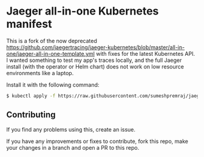 # Jaeger all-in-one Kubernetes manifest

This is a fork of the now deprecated https://github.com/jaegertracing/jaeger-kubernetes/blob/master/all-in-one/jaeger-all-in-one-template.yml with fixes for the latest Kubernetes API.
I wanted something to test my app's traces locally, and the full Jaeger install (with the operator or Helm chart) does not work on low resource environments like a laptop.

Install it with the following command:
```sh
$ kubectl apply -f https://raw.githubusercontent.com/sumeshpremraj/jaeger-all-in-one-kubernetes/main/jaeger-all-in-one.yml
```

## Contributing
If you find any problems using this, create an issue.

If you have any improvements or fixes to contribute, fork this repo, make your changes in a branch and open a PR to this repo.